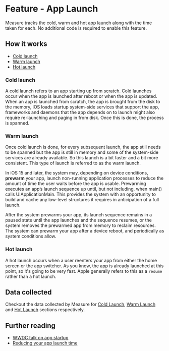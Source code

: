 # Feature - App Launch

Measure tracks the cold, warm and hot app launch along with the time taken for each. No additional code is required to
enable this feature.

## How it works

* [Cold launch](#cold-launch)
* [Warm launch](#warm-launch)
* [Hot launch](#hot-launch)

### Cold launch

A cold launch refers to an app starting up from scratch. Cold launches occur when the app is launched after reboot or when the app is updated. When an app is launched from scratch, the app is brought from the disk to the memory, iOS loads startup system-side services that support the app, frameworks and daemons that the app depends on to launch might also require re-launching and paging in from disk. Once this is done, the process is spanned.

### Warm launch

Once cold launch is done, for every subsequent launch, the app still needs to be spanned but the app is still in memory and some of the system-side services are already available. So this launch is a bit faster and a bit more consistent. This type of launch is referred to as the warm launch.

In iOS 15 and later, the system may, depending on device conditions, **prewarm** your app, launch non-running application processes to reduce the amount of time the user waits before the app is usable. Prewarming executes an app’s launch sequence up until, but not including, when main() calls UIApplicationMain. This provides the system with an opportunity to build and cache any low-level structures it requires in anticipation of a full launch.

After the system prewarms your app, its launch sequence remains in a paused state until the app launches and the sequence resumes, or the system removes the prewarmed app from memory to reclaim resources. The system can prewarm your app after a device reboot, and periodically as system conditions allow.

### Hot launch

A hot launch occurs when a user reenters your app from either the home screen or the app switcher. As you know, the app is already launched at this point, so it's going to be very fast. Apple generally refers to this as a `resume` rather than a hot launch.

## Data collected

Checkout the data collected by Measure for [Cold Launch](../../api/sdk/README.md#coldlaunch), [Warm Launch](../../api/sdk/README.md#warmlaunch) and [Hot Launch](../../api/sdk/README.md#hotlaunch) sections respectively.

## Further reading

* [WWDC talk on app startup](https://developer.apple.com/videos/play/wwdc2019/423)
* [Reducing your app launch time](https://developer.apple.com/documentation/xcode/reducing-your-app-s-launch-time)